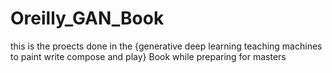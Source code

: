# Oreilly_GAN_Book
this is the proects done in the {generative deep learning teaching machines to paint write compose and play} Book while preparing for masters
